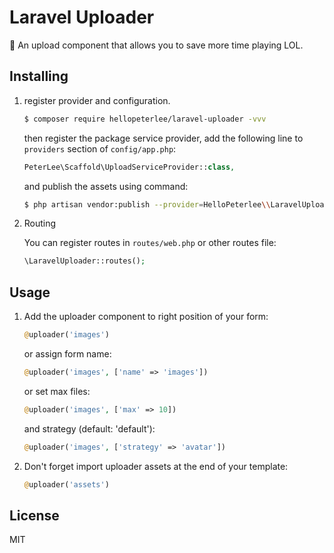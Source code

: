 # Laravel Uploader

:palm_tree: An upload component that allows you to save more time playing LOL.

## Installing

1. register provider and configuration.
    ```sh
    $ composer require hellopeterlee/laravel-uploader -vvv
    ```

    then register the package service provider, add the following line to `providers` section of `config/app.php`:


    ```php
    PeterLee\Scaffold\UploadServiceProvider::class,
    ```

    and publish the assets using command:

    ```sh
    $ php artisan vendor:publish --provider=HelloPeterlee\\LaravelUploader\\UploadServiceProvider
    ```

2. Routing

    You can register routes in `routes/web.php` or other routes file:

    ```php
    \LaravelUploader::routes();
    ```

## Usage

1. Add the uploader component to right position of your form:

    ```php
    @uploader('images')
    ```

    or assign form name:

    ```php
    @uploader('images', ['name' => 'images'])
    ```

    or set max files:

    ```php
    @uploader('images', ['max' => 10])
    ```

    and strategy (default: 'default'):

    ```php
    @uploader('images', ['strategy' => 'avatar'])
    ```

2. Don't forget import uploader assets at the end of your template:

    ```php
    @uploader('assets')
    ```

## License

MIT
